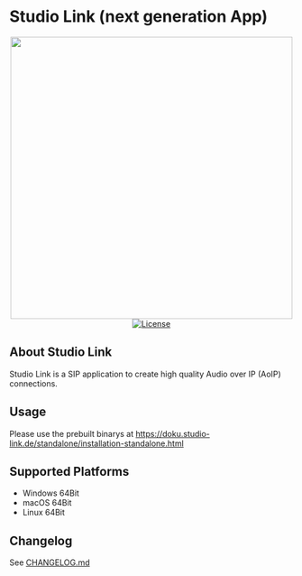 # Studio Link (next generation App)

<div align="center">
	<a href="https://studio-link.de" target="_blank">
		<img src="https://studio-link.de/assets/webbanner/sl_button-234x60@3x.png" width="500">
	</a>
</div>
<div align="center">
<a href="https://github.com/Studio-Link/next/blob/main/LICENSE"><img src="https://img.shields.io/badge/license-MIT-green" alt="License"></a>
</div>

## About Studio Link

Studio Link is a SIP application to create high quality Audio over IP (AoIP) connections.

## Usage

Please use the prebuilt binarys at https://doku.studio-link.de/standalone/installation-standalone.html

## Supported Platforms

- Windows 64Bit
- macOS 64Bit
- Linux 64Bit

## Changelog

See [CHANGELOG.md](CHANGELOG.md)
